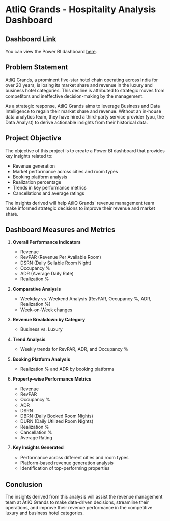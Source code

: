 # AtliQ Grands - Hospitality  Analysis Dashboard

## Dashboard Link

You can view the Power BI dashboard [here](https://app.powerbi.com/view?r=eyJrIjoiM2Q5MTc0ZWEtODA3Mi00YWNjLWE4ZTAtODI2M2Y0MGFkMjc0IiwidCI6ImM2ZTU0OWIzLTVmNDUtNDAzMi1hYWU5LWQ0MjQ0ZGM1YjJjNCJ9).

## Problem Statement

AtliQ Grands, a prominent five-star hotel chain operating across India for over 20 years, is losing its market share and revenue in the luxury and business hotel categories. This decline is attributed to strategic moves from competitors and ineffective decision-making by the management. 

As a strategic response, AtliQ Grands aims to leverage Business and Data Intelligence to regain their market share and revenue. Without an in-house data analytics team, they have hired a third-party service provider (you, the Data Analyst) to derive actionable insights from their historical data.

## Project Objective

The objective of this project is to create a Power BI dashboard that provides key insights related to:

- Revenue generation
- Market performance across cities and room types
- Booking platform analysis
- Realization percentage
- Trends in key performance metrics
- Cancellations and average ratings

The insights derived will help AtliQ Grands' revenue management team make informed strategic decisions to improve their revenue and market share.

## Dashboard Measures and Metrics

1. **Overall Performance Indicators**
   - Revenue
   - RevPAR (Revenue Per Available Room)
   - DSRN (Daily Sellable Room Night)
   - Occupancy %
   - ADR (Average Daily Rate)
   - Realization %

2. **Comparative Analysis**
   - Weekday vs. Weekend Analysis (RevPAR, Occupancy %, ADR, Realization %)
   - Week-on-Week changes

3. **Revenue Breakdown by Category**
   - Business vs. Luxury

4. **Trend Analysis**
   - Weekly trends for RevPAR, ADR, and Occupancy %

5. **Booking Platform Analysis**
   - Realization % and ADR by booking platforms

6. **Property-wise Performance Metrics**
   - Revenue
   - RevPAR
   - Occupancy %
   - ADR
   - DSRN
   - DBRN (Daily Booked Room Nights)
   - DURN (Daily Utilized Room Nights)
   - Realization %
   - Cancellation %
   - Average Rating

7. **Key Insights Generated**
   - Performance across different cities and room types
   - Platform-based revenue generation analysis
   - Identification of top-performing properties

## Conclusion

The insights derived from this analysis will assist the revenue management team at AtliQ Grands to make data-driven decisions, streamline their operations, and improve their revenue performance in the competitive luxury and business hotel categories.

